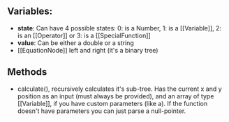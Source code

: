 ## **Variables**: 

- **state**: Can have 4 possible states: 0: is a Number, 1: is a [[Variable]], 2: is an [[Operator]] or 3: is a [[SpecialFunction]]
- **value**: Can be either a double or a string
- [[EquationNode]] left and right (it's a binary tree)

## Methods

- calculate(), recursively calculates it's sub-tree. Has the current x and y position as an input (must always be provided), and an array of type [[Variable]], if you have custom parameters (like a). If the function doesn't have parameters you can just parse a null-pointer.